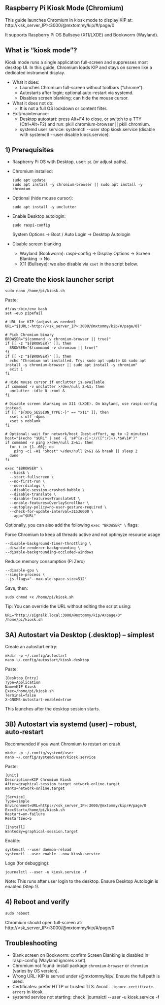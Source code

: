 ## Raspberry Pi Kiosk Mode (Chromium)

This guide launches Chromium in kiosk mode to display KIP at:
http://<sk_server_IP>:3000/@mxtommy/kip/#/page/0

It supports Raspberry Pi OS Bullseye (X11/LXDE) and Bookworm (Wayland).

## What is “kiosk mode”?
Kiosk mode runs a single application full-screen and suppresses most desktop UI. In this guide, Chromium loads KIP and stays on screen like a dedicated instrument display.

- What it does:
  - Launches Chromium full-screen without toolbars (“chrome”).
  - Autostarts after login; optional auto-restart via systemd.
  - Disables screen blanking; can hide the mouse cursor.
- What it does not do:
  - It is not a full OS lockdown or content filter.
- Exit/maintenance:
  - Desktop autostart: press Alt+F4 to close, or switch to a TTY (Ctrl+Alt+F2) and run: pkill chromium-browser || pkill chromium.
  - systemd user service: systemctl --user stop kiosk.service (disable with systemctl --user disable kiosk.service).


## 1) Prerequisites

- Raspberry Pi OS with Desktop, user: `pi` (or adjust paths).
- Chromium installed:
  ```
  sudo apt update
  sudo apt install -y chromium-browser || sudo apt install -y chromium
  ```
- Optional (hide mouse cursor):
  ```
  sudo apt install -y unclutter
  ```
- Enable Desktop autologin:
  ```
  sudo raspi-config
  ```
  System Options → Boot / Auto Login → Desktop Autologin

- Disable screen blanking
  - Wayland (Bookworm): raspi-config → Display Options → Screen Blanking → No
  - X11 (Bullseye): we also disable via `xset` in the script below.

## 2) Create the kiosk launcher script

```
sudo nano /home/pi/kiosk.sh
```

Paste:

```
#!/usr/bin/env bash
set -euo pipefail

# URL for KIP (adjust as needed)
URL="${URL:-http://<sk_server_IP>:3000/@mxtommy/kip/#/page/0}"

# Pick Chromium binary
BROWSER="$(command -v chromium-browser || true)"
if [[ -z "${BROWSER}" ]]; then
  BROWSER="$(command -v chromium || true)"
fi
if [[ -z "${BROWSER}" ]]; then
  echo "Chromium not installed. Try: sudo apt update && sudo apt install -y chromium-browser || sudo apt install -y chromium"
  exit 1
fi

# Hide mouse cursor if unclutter is available
if command -v unclutter >/dev/null 2>&1; then
  unclutter -idle 0 -root &
fi

# Disable screen blanking on X11 (LXDE). On Wayland, use raspi-config instead.
if [[ "${XDG_SESSION_TYPE:-}" == "x11" ]]; then
  xset s off -dpms
  xset s noblank
fi

# Optional: wait for network/host (best-effort, up to ~2 minutes)
host="$(echo "$URL" | sed -E 's#^[a-z]+://([^:/]+).*$#\1#')"
if command -v ping >/dev/null 2>&1; then
  for i in {1..60}; do
    ping -c1 -W1 "$host" >/dev/null 2>&1 && break || sleep 2
  done
fi

exec "$BROWSER" \
  --kiosk \
  --start-fullscreen \
  --no-first-run \
  --noerrdialogs \
  --disable-session-crashed-bubble \
  --disable-translate \
  --disable-features=TranslateUI \
  --enable-features=OverlayScrollbar \
  --autoplay-policy=no-user-gesture-required \
  --check-for-update-interval=31536000 \
  --app="$URL"
```

Optionally, you can also add the following `exec "BROWSER" \` flags:

Force Chromium to keep all threads active and not optimyze resource usage
```
--disable-background-timer-throttling \
--disable-renderer-backgrounding \
--disable-backgrounding-occluded-windows
```

Reduce memory consumption (Pi Zero)
```
--disable-gpu \
--single-process \
--js-flags="--max-old-space-size=512"
```

Save, then:

```
sudo chmod +x /home/pi/kiosk.sh
```

Tip: You can override the URL without editing the script using:
```
URL="http://signalk.local:3000/@mxtommy/kip/#/page/0" /home/pi/kiosk.sh
```

## 3A) Autostart via Desktop (.desktop) – simplest

Create an autostart entry:

```
mkdir -p ~/.config/autostart
nano ~/.config/autostart/kiosk.desktop
```

Paste:

```
[Desktop Entry]
Type=Application
Name=KIP Kiosk
Exec=/home/pi/kiosk.sh
Terminal=false
X-GNOME-Autostart-enabled=true
```

This launches after the desktop session starts.

## 3B) Autostart via systemd (user) – robust, auto‑restart

Recommended if you want Chromium to restart on crash.

```
mkdir -p ~/.config/systemd/user
nano ~/.config/systemd/user/kiosk.service
```

Paste:

```
[Unit]
Description=KIP Chromium Kiosk
After=graphical-session.target network-online.target
Wants=network-online.target

[Service]
Type=simple
Environment=URL=http://<sk_server_IP>:3000/@mxtommy/kip/#/page/0
ExecStart=/home/pi/kiosk.sh
Restart=on-failure
RestartSec=5

[Install]
WantedBy=graphical-session.target
```

Enable:

```
systemctl --user daemon-reload
systemctl --user enable --now kiosk.service
```

Logs (for debugging):
```
journalctl --user -u kiosk.service -f
```

Note: This runs after user login to the desktop. Ensure Desktop Autologin is enabled (Step 1).

## 4) Reboot and verify

```
sudo reboot
```

Chromium should open full-screen at:
http://<sk_server_IP>:3000/@mxtommy/kip/#/page/0

## Troubleshooting

- Blank screen on Bookworm: confirm Screen Blanking is disabled in raspi-config (Wayland ignores xset).
- Chromium not found: install package `chromium-browser` or `chromium` (varies by OS version).
- Wrong URL: KIP is served under /@mxtommy/kip/. Ensure the full path is used.
- Certificates: prefer HTTP or trusted TLS. Avoid `--ignore-certificate-errors` in kiosk.
- systemd service not starting: check `journalctl --user -u kiosk.service -f
